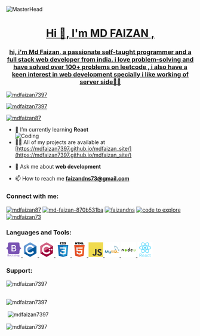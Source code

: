  ![MasterHead](https://mir-s3-cdn-cf.behance.net/project_modules/fs/54b6c068097599.5b50bca476b9b.gif)
 <a href="https://git.io/typing-svg" rel="nofollow">
  <h1  align="center">Hi 👋, I'm MD FAIZAN ,</h1>
<h3 align="center">hi, i'm Md Faizan, a passionate self-taught programmer and a full stack web developer from india. i love problem-solving and have solved over 100+ problems on leetcode , i also have a keen interest in web development specially i like working of server side👨‍💻</h3>

<p align="left"> <img src="https://komarev.com/ghpvc/?username=mdfaizan7397&label=Profile%20views&color=0e75b6&style=flat" alt="mdfaizan7397" /> </p>

<p align="left"> <a href="https://github.com/ryo-ma/github-profile-trophy"><img src="https://github-profile-trophy.vercel.app/?username=mdfaizan7397" alt="mdfaizan7397" /></a> </p>

<p align="left"> <a href="https://twitter.com/mdfaizan87" target="blank"><img src="https://img.shields.io/twitter/follow/mdfaizan87?logo=twitter&style=for-the-badge" alt="mdfaizan87" /></a> </p>

- 🌱 I’m currently learning **React**<img align="right" alt="Coding" width="500" src ="https://r7q6w9z6.rocketcdn.me/career/wp-content/uploads/2021/06/2-46.gif">
 
- 👨‍💻 All of my projects are available at [https://mdfaizan7397.github.io/mdfaizan_site/](https://mdfaizan7397.github.io/mdfaizan_site/)

- 💬 Ask me about **web development**

- 📫 How to reach me **faizandns73@gmail.com**

<h3 align="left">Connect with me:</h3>
<p align="left">
<a href="https://twitter.com/mdfaizan87" target="blank"><img align="center" src="https://raw.githubusercontent.com/rahuldkjain/github-profile-readme-generator/master/src/images/icons/Social/twitter.svg" alt="mdfaizan87" height="30" width="40" /></a>
<a href="https://linkedin.com/in/md-faizan-870b531ba" target="blank"><img align="center" src="https://raw.githubusercontent.com/rahuldkjain/github-profile-readme-generator/master/src/images/icons/Social/linked-in-alt.svg" alt="md-faizan-870b531ba" height="30" width="40" /></a>
<a href="https://instagram.com/faizandns" target="blank"><img align="center" src="https://raw.githubusercontent.com/rahuldkjain/github-profile-readme-generator/master/src/images/icons/Social/instagram.svg" alt="faizandns" height="30" width="40" /></a>
<a href="https://www.youtube.com/c/code to explore" target="blank"><img align="center" src="https://raw.githubusercontent.com/rahuldkjain/github-profile-readme-generator/master/src/images/icons/Social/youtube.svg" alt="code to explore" height="30" width="40" /></a>
<a href="https://www.leetcode.com/mdfaizan73" target="blank"><img align="center" src="https://raw.githubusercontent.com/rahuldkjain/github-profile-readme-generator/master/src/images/icons/Social/leet-code.svg" alt="mdfaizan73" height="30" width="40" /></a>
</p>

<h3 align="left">Languages and Tools:</h3>
<p align="left"> <a href="https://getbootstrap.com" target="_blank" rel="noreferrer"> <img src="https://raw.githubusercontent.com/devicons/devicon/master/icons/bootstrap/bootstrap-plain-wordmark.svg" alt="bootstrap" width="40" height="40"/> </a> <a href="https://www.cprogramming.com/" target="_blank" rel="noreferrer"> <img src="https://raw.githubusercontent.com/devicons/devicon/master/icons/c/c-original.svg" alt="c" width="40" height="40"/> </a> <a href="https://www.w3schools.com/cpp/" target="_blank" rel="noreferrer"> <img src="https://raw.githubusercontent.com/devicons/devicon/master/icons/cplusplus/cplusplus-original.svg" alt="cplusplus" width="40" height="40"/> </a> <a href="https://www.w3schools.com/css/" target="_blank" rel="noreferrer"> <img src="https://raw.githubusercontent.com/devicons/devicon/master/icons/css3/css3-original-wordmark.svg" alt="css3" width="40" height="40"/> </a> <a href="https://expressjs.com" target="_blank" rel="noreferrer">  </a> <a href="https://www.w3.org/html/" target="_blank" rel="noreferrer"> <img src="https://raw.githubusercontent.com/devicons/devicon/master/icons/html5/html5-original-wordmark.svg" alt="html5" width="40" height="40"/> </a> <a href="https://developer.mozilla.org/en-US/docs/Web/JavaScript" target="_blank" rel="noreferrer"> <img src="https://raw.githubusercontent.com/devicons/devicon/master/icons/javascript/javascript-original.svg" alt="javascript" width="40" height="40"/> </a> <a href="https://www.mysql.com/" target="_blank" rel="noreferrer"> <img src="https://raw.githubusercontent.com/devicons/devicon/master/icons/mysql/mysql-original-wordmark.svg" alt="mysql" width="40" height="40"/> </a> <a href="https://nodejs.org" target="_blank" rel="noreferrer"> <img src="https://raw.githubusercontent.com/devicons/devicon/master/icons/nodejs/nodejs-original-wordmark.svg" alt="nodejs" width="40" height="40"/> </a> <a href="https://reactjs.org/" target="_blank" rel="noreferrer"> <img src="https://raw.githubusercontent.com/devicons/devicon/master/icons/react/react-original-wordmark.svg" alt="react" width="40" height="40"/> </a> </p>

<h3 align="left">Support:</h3>
<p><a href="https://www.buymeacoffee.com/mdfaizan7397"> <img align="left" src="https://cdn.buymeacoffee.com/buttons/v2/default-yellow.png" height="45" width="200" alt="mdfaizan7397" /></a></p><br><br>


 
 <p><img align="center" width="500" src="https://github-readme-stats.vercel.app/api/top-langs?username=mdfaizan7397&show_icons=true&locale=en&layout=compact" alt="mdfaizan7397" /</p>

<p>&nbsp;<img align="center" src="https://github-readme-stats.vercel.app/api?username=mdfaizan7397&show_icons=true&locale=en" alt="mdfaizan7397" /></p>

<p><img align="center" src="https://github-readme-streak-stats.herokuapp.com/?user=mdfaizan7397&" alt="mdfaizan7397" /></p>
